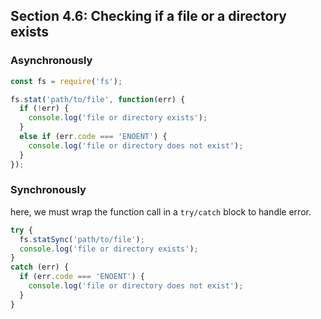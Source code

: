 ## Section 4.6: Checking if a file or a directory exists

### Asynchronously

```js
const fs = require('fs');

fs.stat('path/to/file', function(err) {
  if (!err) {
    console.log('file or directory exists');
  }
  else if (err.code === 'ENOENT') {
    console.log('file or directory does not exist');
  }
});
```

### Synchronously
here, we must wrap the function call in a `try/catch` block to handle error.

```js
try {
  fs.statSync('path/to/file');
  console.log('file or directory exists');
}
catch (err) {
  if (err.code === 'ENOENT') {
    console.log('file or directory does not exist');
  }
}
```